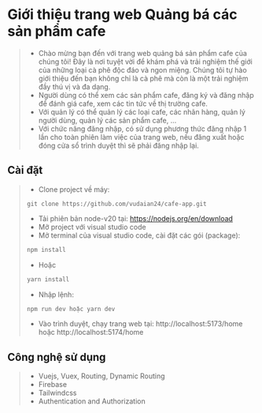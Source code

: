 # Giới thiệu trang web Quảng bá các sản phẩm cafe
> - Chào mừng bạn đến với trang web quảng bá sản phẩm cafe của chúng tôi! Đây là nơi tuyệt vời để khám phá và trải nghiệm thế giới của những loại cà phê độc đáo và ngon miệng. Chúng tôi tự hào giới thiệu đến bạn không chỉ là cà phê mà còn là một trải nghiệm đầy thú vị và đa dạng.
> - Người dùng có thể xem các sản phẩm cafe, đăng ký và đăng nhập để đánh giá cafe, xem các tin tức về thị trường cafe.
> - Với quản lý có thể quản lý các loại cafe, các nhãn hàng, quản lý người dùng, quản lý các sản phẩm cafe, ...
> - Với chức năng đăng nhập, có sử dụng phương thức đăng nhập 1 lần cho toàn phiên làm việc của trang web, nếu đăng xuất hoặc đóng cửa sổ trình duyệt thì sẽ phải đăng nhập lại.

## Cài đặt
> - Clone project về máy:
>```git
>git clone https://github.com/vudaian24/cafe-app.git
>```
> - Tải phiên bản node-v20 tại: https://nodejs.org/en/download
> - Mở project với visual studio code
> - Mở terminal của visual studio code, cài đặt các gói (package):
>```sh
>npm install
>```
> - Hoặc
>```sh
>yarn install
>```
> - Nhập lệnh:
>```sh
>npm run dev hoặc yarn dev
>```
> - Vào trình duyệt, chạy trang web tại: http://localhost:5173/home hoặc http://localhost:5174/home

## Công nghệ sử dụng
> - Vuejs, Vuex, Routing, Dynamic Routing
> - Firebase
> - Tailwindcss
> - Authentication and Authorization
